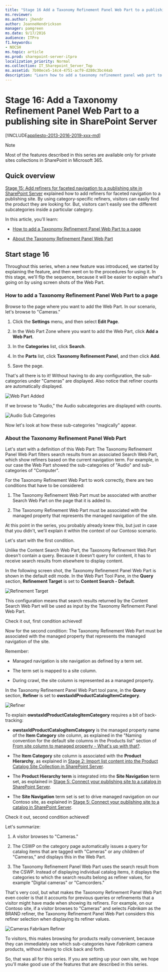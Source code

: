 ```yaml
---
title: "Stage 16 Add a Taxonomy Refinement Panel Web Part to a publishing site in SharePoint Server"
ms.reviewer: 
ms.author: jhendr
author: JoanneHendrickson
manager: pamgreen
ms.date: 9/17/2016
audience: ITPro
f1.keywords:
- NOCSH
ms.topic: article
ms.prod: sharepoint-server-itpro
localization_priority: Normal
ms.collection: IT_Sharepoint_Server_Top
ms.assetid: 7b98ece5-14c4-4751-acf9-d280c3bc44ab
description: "Learn how to add a taxonomy refinement panel web part to a publishing site in SharePoint Server 2016."
---
```


# Stage 16: Add a Taxonomy Refinement Panel Web Part to a publishing site in SharePoint Server

[!INCLUDE[appliesto-2013-2016-2019-xxx-md](../includes/appliesto-2013-2016-2019-xxx-md.md)]
  
> [!NOTE]
> Most of the features described in this series are available only for private sites collections in SharePoint in Microsoft 365. 
  
## Quick overview

[Stage 15: Add refiners for faceted navigation to a publishing site in SharePoint Server](stage-15-add-refiners-for-faceted-navigation-to-a-publishing-site.md) explained how to add refiners for faceted navigation to a publishing site. By using category-specific refiners, visitors can easily find the product they are looking for. But, visitors can't easily see the different subcategories inside a particular category. 
  
In this article, you'll learn:
  
- [How to add a Taxonomy Refinement Panel Web Part to a page](stage-16-add-a-taxonomy-refinement-panel-web-part-to-a-publishing-site.md#BKMK_HowToAddATaxonomyRefinementPanelWebPartToAPage)
    
- [About the Taxonomy Refinement Panel Web Part](stage-16-add-a-taxonomy-refinement-panel-web-part-to-a-publishing-site.md#BKMK_AboutTheTaxonomyRefinementPanelWebPart)
    
## Start stage 16

Throughout this series, when a new feature was introduced, we started by explaining the feature, and then went on to the procedures for using it. In this stage, we'll flip the sequence, because it will be easier to explain what's going on by using screen shots of the Web Part.
  
### How to add a Taxonomy Refinement Panel Web Part to a page
<a name="BKMK_HowToAddATaxonomyRefinementPanelWebPartToAPage"> </a>

Browse to the page where you want to add the Web Part. In our scenario, let's browse to "Cameras."
  
1. Click the **Settings** menu, and then select **Edit Page**. 
    
2. In the Web Part Zone where you want to add the Web Part, click **Add a Web Part**. 
    
3. In the **Categories** list, click **Search**. 
    
4. In the **Parts** list, click **Taxonomy Refinement Panel**, and then click **Add**. 
    
5. Save the page.
    
That's all there is to it! Without having to do any configuration, the sub-categories under "Cameras" are displayed. Also notice that refiner counts are automatically displayed.
  
![Web Part Added](../media/OTCSP_WebPartAdded.png)
  
If we browse to "Audio," the Audio subcategories are displayed with counts.
  
![Audio Sub Categories](../media/OTCSP_AudioSubCategories.png)
  
Now let's look at how these sub-categories "magically" appear.
  
### About the Taxonomy Refinement Panel Web Part
<a name="BKMK_AboutTheTaxonomyRefinementPanelWebPart"> </a>

Let's start with a definition of this Web Part: The Taxonomy Refinement Panel Web Part filters search results from an associated Search Web Part, which show refiners based on the current navigation term. For example, in our case the Web Part showed the sub-categories of "Audio" and sub-categories of "Computer".
  
For the Taxonomy Refinement Web Part to work correctly, there are two conditions that have to be considered:
  
1. The Taxonomy Refinement Web Part must be associated with another Search Web Part on the page that it is added to.
    
2. The Taxonomy Refinement Web Part must be associated with the managed property that represents the managed navigation of the site.
    
At this point in the series, you probably already knew this, but just in case that you didn't, we'll explain it within the context of our Contoso scenario.
  
Let's start with the first condition.
  
Unlike the Content Search Web Part, the Taxonomy Refinement Web Part doesn't contain a query. Because it doesn't query for content, it has to receive search results from elsewhere to display content.
  
In the following screen shot, the Taxonomy Refinement Panel Web Part is shown in the default edit mode. In the Web Part Tool Pane, in the **Query** section, **Refinement Target** is set to **Content Search - Default**. 
  
![Refinement Target](../media/OTCSP_RefinementTarget.png)
  
This configuration means that search results returned by the Content Search Web Part will be used as input by the Taxonomy Refinement Panel Web Part.
  
Check it out, first condition achieved!
  
Now for the second condition: The Taxonomy Refinement Web Part must be associated with the managed property that represents the managed navigation of the site.
  
Remember:
  
- Managed navigation is site navigation as defined by a term set.
    
- The term set is mapped to a site column.
    
- During crawl, the site column is represented as a managed property.
    
In the Taxonomy Refinement Panel Web Part tool pane, in the **Query** section, **Refiner** is set to **owstaxIdProductCatalogItemCategory**. 
  
![Refiner](../media/OTCSP_Refiner.png)
  
To explain **owstaxIdProductCatalogItemCategory** requires a bit of back-tracking: 
  
- **owstaxIdProductCatalogItemCategory** is the managed property name of the **Item Category** site column, as explained in the "Naming convention for the default site columns in the Products list" section of [From site column to managed property - What's up with that?](from-site-column-to-managed-propertywhat-s-up-with-that.md).
    
- The **Item Category** site column is associated with the **Product Hierarchy**, as explained in [Stage 2: Import list content into the Product Catalog Site Collection in SharePoint Server](stage-2-import-list-content-into-the-product-catalog-site-collection.md).
    
- The **Product Hierarchy term** is integrated into the **Site Navigation** term set, as explained in [Stage 5: Connect your publishing site to a catalog in SharePoint Server](stage-5-connect-your-publishing-site-to-a-catalog.md).
    
- The **Site Navigation** term set is set to drive managed navigation on our Contoso site, as explained in [Stage 5: Connect your publishing site to a catalog in SharePoint Server](stage-5-connect-your-publishing-site-to-a-catalog.md).
    
Check it out, second condition achieved!
  
Let's summarize:
  
1. A visitor browses to "Cameras."
    
2. The CSWP on the category page automatically issues a query for catalog items that are tagged with "Cameras" or any children of "Cameras," and displays this in the Web Part.
    
3. The Taxonomy Refinement Panel Web Part uses the search result from the CSWP. Instead of displaying individual catalog items, it displays the categories to which the search results belong as refiner values, for example "Digital cameras" or "Camcorders."
    
That's very cool, but what makes the Taxonomy Refinement Panel Web Part even cooler is that it accounts for previous queries or refinements that a visitor might have made when showing its refiners. For example, on our Contoso site, if a visitor browses to "Cameras" and selects  *Fabrikam*  as the BRAND refiner, the Taxonomy Refinement Panel Web Part considers this refiner selection when displaying its refiner values. 
  
![Cameras Fabrikam Refiner](../media/OTCSP_CamerasFabrikam.png)
  
To visitors, this makes browsing for products really convenient, because they can immediately see which sub-categories have  *Fabrikam*  camera products, without having to click back and forth. 
  
So, that was all for this series. If you are setting up your own site, we hope you'll make good use of the features that are described in this series.
  

